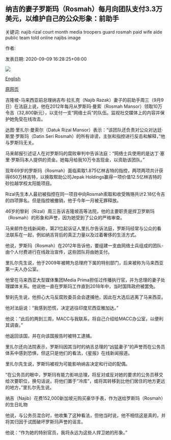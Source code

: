 ## 纳吉的妻子罗斯玛（Rosmah）每月向团队支付3.3万美元，以维护自己的公众形象：前助手

关键词: najib rizal court month media troopers guard rosmah paid wife aide public team told online najibs image

作者: 

发表日期: 2020-09-09 16:28:25+08:00

![](https://www.straitstimes.com/sites/default/files/styles/x_large/public/articles/2020/09/09/yq-rosmah-09092024.jpg?itok=NP88iaJs)

[English](Najib%27s%20wife%20Rosmah%20paid%20team%20%2433k%20a%20month%20to%20guard%20her%20public%20image%3A%20Former%20aide.md)

[原网页](https://www.straitstimes.com/asia/se-asia/former-aide-tells-court-that-najibs-wife-paid-s32000-a-month-to-guard-her-public-image)

吉隆坡-马来西亚前总理纳吉布·拉扎克（Najib Razak）妻子的前助手周三（9月9日）在法庭上说，他在2012年每月从罗斯玛·曼索（Rosmah Mansor）领取10万令吉（32,800新元），以支付一支“网络士兵”的队伍。监视社交媒体上的内容并保护她免受在线攻击。

达图·里扎尔·曼索尔（Datuk Rizal Mansor）表示：“该团队还负责对公众对达廷·斯里·罗斯玛（Datin Seri Rosmah）的所有诽谤，主张和指控进行反击和解释，”他与罗斯玛无关。

马来邮报引述证人在对罗斯玛的腐败审判中告诉法庭：“网络士兵使用的是达丁·塞里·罗斯玛本人提供的资金。她每月给我10万令吉现金，以资助该团队。”

现年69岁的罗斯玛（Rosmah）面临索取1.875亿林吉特的指控，两项两项共计获得650万林吉特，以换取帮助公司Jepak Holdings赢得一项价值12.5亿林吉特的砂拉越学校太阳能项目。

Rizal先生本人最初被指控在同一项目中向Rosmah索取和收受贿赂共计2.18亿令吉的四项罪名。但是指控被撤销，他于今年一月被无罪释放。

46岁的黎刹（Rizal）周三告诉吉隆坡高等法院，他的主要职责是捍卫罗斯玛（Rosmah）的形象和声誉，因为她受到了公众的严格审查。

马来邮件在线新闻称，第21位起诉证人里扎尔告诉法庭，罗斯玛经常与公众的看法联系在一起，例如纳吉背后的真正力量以及过着奢侈的生活方式。

他说，罗斯玛（Rosmah）在2012年告诉他，要组建一支由网络士兵组成的团队-由个人付费进行在线政治宣传，这些团队将由她支付。

里扎尔先生说，他于2009年被聘为总理府下属的特别部门，后来被称为马来西亚第一夫人办公室。

他曾在马来西亚大型媒体集团Media Prima担任过传播执行官，并为总理的妻子处理媒体关系。他说他一直在罗斯玛工作直到2018年中，当时国阵政府被罢免。

黎刹先生说，他担心大马反腐败委员会会逮捕他，因此在大选后逃离了马来西亚。

他对法庭说：“我感到恐慌，决定逃往印度尼西亚雅加达。”

他说：“此后的两到三周，MACC与我联系，将自己介绍给MACC办公室，以便利其调查。”

他返回该国，并在向该国报告时被特工逮捕。

里扎尔还向法院表示，罗斯玛因其当时的纳吉总理的“凶猛妻子”的声誉而在公务员体系中感到恐惧，但这只是他们的看法，《星报》在线新闻报道。

里扎尔先生说，罗斯玛被视为可能影响纳吉决定和行动的配偶。

“在公务员的眼中，罗斯玛有能力影响总理，将反对或反对她的要求的公务员移交给次要职位，换句话说，将他们置于“冷库”，或将其转移到比他们居住的地方更远的地方，”里扎尔先生说。

纳吉（Najib）花费152,000新加坡元购买豪华手表，作为送给罗斯玛（Rosmah）的生日礼物

他说，与公务员混合时，他收集了这种看法，但他当时说，他不相信这是真的，并将其归因于试图破坏罗斯玛声誉的谣言。

他说：“作为她的特别官员，我将永远为这些人捍卫她的形象。”